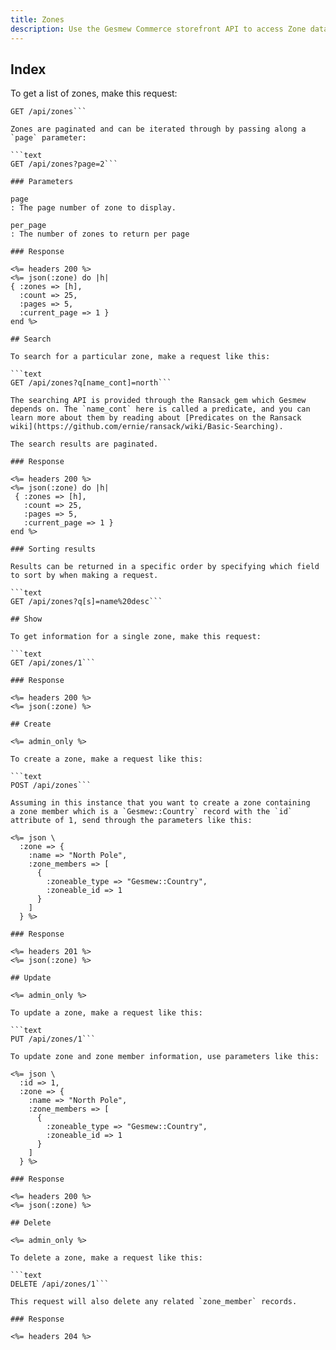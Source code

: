 ```yaml
---
title: Zones
description: Use the Gesmew Commerce storefront API to access Zone data.
---
```


## Index

To get a list of zones, make this request:

```text
GET /api/zones```

Zones are paginated and can be iterated through by passing along a `page` parameter:

```text
GET /api/zones?page=2```

### Parameters

page
: The page number of zone to display.

per_page
: The number of zones to return per page

### Response

<%= headers 200 %>
<%= json(:zone) do |h|
{ :zones => [h],
  :count => 25,
  :pages => 5,
  :current_page => 1 }
end %>

## Search

To search for a particular zone, make a request like this:

```text
GET /api/zones?q[name_cont]=north```

The searching API is provided through the Ransack gem which Gesmew depends on. The `name_cont` here is called a predicate, and you can learn more about them by reading about [Predicates on the Ransack wiki](https://github.com/ernie/ransack/wiki/Basic-Searching).

The search results are paginated.

### Response

<%= headers 200 %>
<%= json(:zone) do |h|
 { :zones => [h],
   :count => 25,
   :pages => 5,
   :current_page => 1 }
end %>

### Sorting results

Results can be returned in a specific order by specifying which field to sort by when making a request.

```text
GET /api/zones?q[s]=name%20desc```

## Show

To get information for a single zone, make this request:

```text
GET /api/zones/1```

### Response

<%= headers 200 %>
<%= json(:zone) %>

## Create

<%= admin_only %>

To create a zone, make a request like this:

```text
POST /api/zones```

Assuming in this instance that you want to create a zone containing
a zone member which is a `Gesmew::Country` record with the `id` attribute of 1, send through the parameters like this:

<%= json \
  :zone => {
    :name => "North Pole",
    :zone_members => [
      {
        :zoneable_type => "Gesmew::Country",
        :zoneable_id => 1
      }
    ]
  } %>

### Response

<%= headers 201 %>
<%= json(:zone) %>

## Update

<%= admin_only %>

To update a zone, make a request like this:

```text
PUT /api/zones/1```

To update zone and zone member information, use parameters like this:

<%= json \
  :id => 1,
  :zone => {
    :name => "North Pole",
    :zone_members => [
      {
        :zoneable_type => "Gesmew::Country",
        :zoneable_id => 1
      }
    ]
  } %>

### Response

<%= headers 200 %>
<%= json(:zone) %>

## Delete

<%= admin_only %>

To delete a zone, make a request like this:

```text
DELETE /api/zones/1```

This request will also delete any related `zone_member` records.

### Response

<%= headers 204 %>
